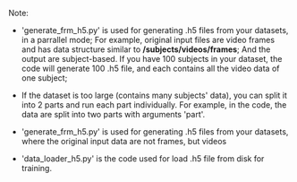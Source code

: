 Note:
- 'generate_frm_h5.py' is used for generating .h5 files from your datasets, in a parrallel mode;
For example, original input files are video frames and has data structure similar to **/subjects/videos/frames**;
And the output are subject-based. If you have 100 subjects in your dataset, the code will generate 100 .h5 file, and each contains all the video data of one subject; 
- If the dataset is too large (contains many subjects' data), you can split it into 2 parts and run each part individually. For example, in the code, the data are split into two parts with arguments 'part'.

- 'generate_frm_h5.py' is used for generating .h5 files from your datasets, where the original input data are not frames, but videos

- 'data_loader_h5.py' is the code used for load .h5 file from disk for training.
